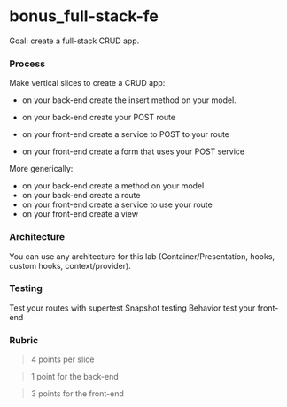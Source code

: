# bonus_full-stack-fe

Goal: create a full-stack CRUD app.

### Process

Make vertical slices to create a CRUD app:

* on your back-end create the insert method on your model.

* on your back-end create your POST route

* on your front-end create a service to POST to your route

* on your front-end create a form that uses your POST service

More generically:

* on your back-end create a method on your model
* on your back-end create a route
* on your front-end create a service to use your route
* on your front-end create a view

### Architecture

You can use any architecture for this lab (Container/Presentation, hooks, custom hooks, context/provider).

### Testing

Test your routes with supertest
Snapshot testing
Behavior test your front-end

### Rubric

> 4 points per slice

> 1 point for the back-end

> 3 points for the front-end